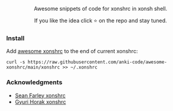 <p align="center">
Awesome snippets of code for xonshrc in xonsh shell. 
</p>

<p align="center">
If you like the idea click ⭐ on the repo and stay tuned. 
</p>

### Install

Add [awesome xonshrc](https://github.com/anki-code/awesome-xonshrc/blob/main/xonshrc) to the end of current xonshrc:
```xonsh
curl -s https://raw.githubusercontent.com/anki-code/awesome-xonshrc/main/xonshrc >> ~/.xonshrc
```

### Acknowledgments
* [Sean Farley xonshrc](https://github.com/seanfarley/dotfiles/blob/master/xonshrc)
* [Gyuri Horak xonshrc](https://github.com/dyuri/rcfiles/blob/master/.xonshrc)
